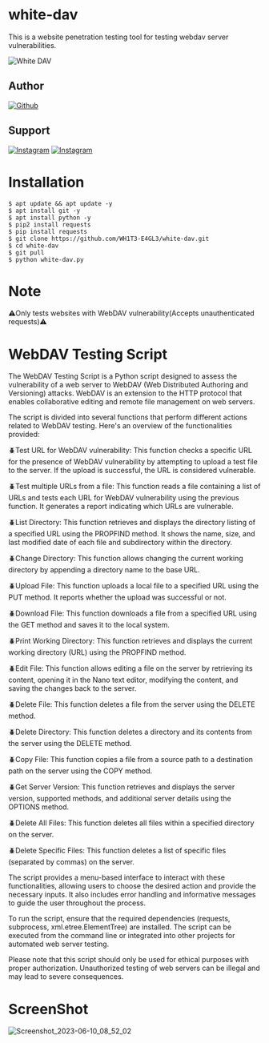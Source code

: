 # white-dav
This is a website penetration testing tool for testing webdav server vulnerabilities.


![White DAV](https://github.com/WH1T3-E4GL3/white-dav/assets/118425907/f9c3ae42-1853-43fe-95f5-d312b113c716)


## Author
<a href="https://github.com/WH1T3-E4GL3"><img title="Github" src="https://img.shields.io/badge/WH1T3-E4GL3-brightgreen?style=for-the-badge&logo=github"></a>
## Support
[![Instagram](https://img.shields.io/badge/TELEGRAM-red?style=for-the-badge&logo=telegram)](https://t.me/Ka_KsHi_HaTaKe)       [![Instagram](https://img.shields.io/badge/INSTAGRAM-FOLLOW-green?style=for-the-badge&logo=instagram)](https://www.instagram.com/whxite.exe)


# Installation
    $ apt update && apt update -y
    $ apt install git -y
    $ apt install python -y
    $ pip2 install requests
    $ pip install requests
    $ git clone https://github.com/WH1T3-E4GL3/white-dav.git
    $ cd white-dav
    $ git pull
    $ python white-dav.py
    
    
# Note

⚠️Only tests websites with WebDAV vulnerability(Accepts unauthenticated requests)⚠️ 


# WebDAV Testing Script

The WebDAV Testing Script is a Python script designed to assess the vulnerability of a web server to WebDAV (Web Distributed Authoring and Versioning) attacks. WebDAV is an extension to the HTTP protocol that enables collaborative editing and remote file management on web servers.

The script is divided into several functions that perform different actions related to WebDAV testing. Here's an overview of the functionalities provided:

🪲Test URL for WebDAV vulnerability: This function checks a specific URL for the presence of WebDAV vulnerability by attempting to upload a test file to the server. If the upload is successful, the URL is considered vulnerable.

🪲Test multiple URLs from a file: This function reads a file containing a list of URLs and tests each URL for WebDAV vulnerability using the previous function. It generates a report indicating which URLs are vulnerable.

🪲List Directory: This function retrieves and displays the directory listing of a specified URL using the PROPFIND method. It shows the name, size, and last modified date of each file and subdirectory within the directory.

🪲Change Directory: This function allows changing the current working directory by appending a directory name to the base URL.

🪲Upload File: This function uploads a local file to a specified URL using the PUT method. It reports whether the upload was successful or not.

🪲Download File: This function downloads a file from a specified URL using the GET method and saves it to the local system.

🪲Print Working Directory: This function retrieves and displays the current working directory (URL) using the PROPFIND method.

🪲Edit File: This function allows editing a file on the server by retrieving its content, opening it in the Nano text editor, modifying the content, and saving the changes back to the server.

🪲Delete File: This function deletes a file from the server using the DELETE method.

🪲Delete Directory: This function deletes a directory and its contents from the server using the DELETE method.

🪲Copy File: This function copies a file from a source path to a destination path on the server using the COPY method.

🪲Get Server Version: This function retrieves and displays the server version, supported methods, and additional server details using the OPTIONS method.

🪲Delete All Files: This function deletes all files within a specified directory on the server.

🪲Delete Specific Files: This function deletes a list of specific files (separated by commas) on the server.

The script provides a menu-based interface to interact with these functionalities, allowing users to choose the desired action and provide the necessary inputs. It also includes error handling and informative messages to guide the user throughout the process.

To run the script, ensure that the required dependencies (requests, subprocess, xml.etree.ElementTree) are installed. The script can be executed from the command line or integrated into other projects for automated web server testing.

Please note that this script should only be used for ethical purposes with proper authorization. Unauthorized testing of web servers can be illegal and may lead to severe consequences.



# ScreenShot


![Screenshot_2023-06-10_08_52_02](https://github.com/WH1T3-E4GL3/white-dav/assets/118425907/ae1fe90f-61a9-4237-bc02-a3451673968b)


